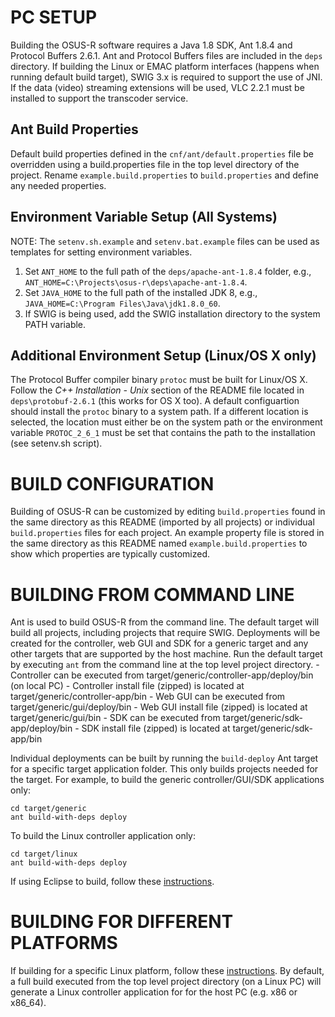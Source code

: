 <!--
==============================================================================
 This software is part of the Open Standard for Unattended Sensors (OSUS)
 reference implementation (OSUS-R).

 To the extent possible under law, the author(s) have dedicated all copyright
 and related and neighboring rights to this software to the public domain
 worldwide. This software is distributed without any warranty.

 You should have received a copy of the CC0 Public Domain Dedication along
 with this software. If not, see
 <http://creativecommons.org/publicdomain/zero/1.0/>.
==============================================================================
-->

# PC SETUP
Building the OSUS-R software requires a Java 1.8 SDK, Ant 1.8.4 and Protocol Buffers 2.6.1. Ant and Protocol Buffers 
files are included in the `deps` directory. If building the Linux or EMAC platform interfaces (happens when running 
default build target), SWIG 3.x is required to support the use of JNI. If the data (video) streaming extensions will
be used, VLC 2.2.1 must be installed to support the transcoder service.

## Ant Build Properties
Default build properties defined in the `cnf/ant/default.properties` file be overridden using a build.properties file
in the top level directory of the project. Rename `example.build.properties` to `build.properties` and define any
needed properties.

## Environment Variable Setup (All Systems)
NOTE: The `setenv.sh.example` and `setenv.bat.example` files can be used as templates for setting environment variables.

1. Set `ANT_HOME` to the full path of the `deps/apache-ant-1.8.4` folder, e.g., 
   `ANT_HOME=C:\Projects\osus-r\deps\apache-ant-1.8.4`.
2. Set `JAVA_HOME` to the full path of the installed JDK 8, e.g., `JAVA_HOME=C:\Program Files\Java\jdk1.8.0_60`.
3. If SWIG is being used, add the SWIG installation directory to the system PATH variable.

## Additional Environment Setup (Linux/OS X only)
The Protocol Buffer compiler binary `protoc` must be built for Linux/OS X. Follow the *C++ Installation - Unix* section 
of the README file located in `deps\protobuf-2.6.1` (this works for OS X too). A default configuartion should install 
the `protoc` binary to a system path. If a different location is selected, the location must either be on the system 
path or the environment variable `PROTOC_2_6_1` must be set that contains the path to the installation (see setenv.sh
script).

# BUILD CONFIGURATION
Building of OSUS-R can be customized by editing `build.properties` found in the same directory as this README (imported 
by all projects) or individual `build.properties` files for each project. An example property file is stored in the same
 directory as this README named `example.build.properties` to show which properties are typically customized.

# BUILDING FROM COMMAND LINE
Ant is used to build OSUS-R from the command line. The default target will build all projects, including projects that 
require SWIG. Deployments will be created for the controller, web GUI and SDK for a generic target and any other targets
that are supported by the host machine. Run the default target by executing `ant` from the command line at the top level
project directory.
     - Controller can be executed from target/generic/controller-app/deploy/bin (on local PC)
     - Controller install file (zipped) is located at target/generic/controller-app/bin
     - Web GUI can be executed from target/generic/gui/deploy/bin
     - Web GUI install file (zipped) is located at target/generic/gui/bin
     - SDK can be executed from target/generic/sdk-app/deploy/bin
     - SDK install file (zipped) is located at target/generic/sdk-app/bin

Individual deployments can be built by running the `build-deploy` Ant target for a specific target application folder. 
This only builds projects needed for the target. For example, to build the generic controller/GUI/SDK applications only:

    cd target/generic
    ant build-with-deps deploy

To build the Linux controller application only:

    cd target/linux
    ant build-with-deps deploy

If using Eclipse to build, follow these [instructions](ECLIPSE-README.md).

# BUILDING FOR DIFFERENT PLATFORMS
If building for a specific Linux platform, follow these [instructions](TARGET-README.md). By default, a full build
executed from the top level project directory (on a Linux PC) will generate a Linux controller application for for
the host PC (e.g. x86 or x86_64).


